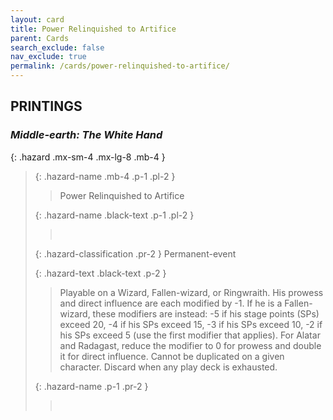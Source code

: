 ```yaml
---
layout: card
title: Power Relinquished to Artifice
parent: Cards
search_exclude: false
nav_exclude: true
permalink: /cards/power-relinquished-to-artifice/
---
```


## PRINTINGS


### _Middle-earth: The White Hand_

{: .hazard .mx-sm-4 .mx-lg-8 .mb-4 }
> {: .hazard-name .mb-4 .p-1 .pl-2 }
> > <div class="hazard-mp"></div>
> > <div class="card-name">Power Relinquished to Artifice</div>
>
> {: .hazard-name .black-text .p-1 .pl-2 }
> > &nbsp;
>
> {: .hazard-classification .pr-2 }
> Permanent-event
>
> {: .hazard-text .black-text .p-2 }
> > Playable on a Wizard, Fallen-wizard, or Ringwraith. His prowess and direct influence are each modified by -1. If he is a Fallen-wizard, these modifiers are instead: -5 if his stage points (SPs) exceed 20, -4 if his SPs exceed 15, -3 if his SPs exceed 10, -2 if his SPs exceed 5 (use the first modifier that applies). For Alatar and Radagast, reduce the modifier to 0 for prowess and double it for direct influence. Cannot be duplicated on a given character. Discard when any play deck is exhausted.  
>
> {: .hazard-name .p-1 .pr-2 }
> > <div class="card-shield"></div>
> > <div class="card-corruption">&nbsp;</div>
